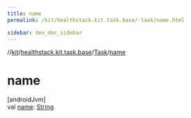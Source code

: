 ```yaml
---
title: name
permalink: /kit/healthstack.kit.task.base/-task/name.html

sidebar: dev_doc_sidebar
---
```

//[kit](../../../index.html)/[healthstack.kit.task.base](../index.html)/[Task](index.html)/[name](name.html)



# name



[androidJvm]\
val [name](name.html): [String](https://kotlinlang.org/api/latest/jvm/stdlib/kotlin/-string/index.html)




